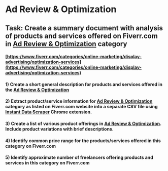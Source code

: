 # Ad Review & Optimization
## Task: Create a summary document with analysis of products and services offered on Fiverr.com in [Ad Review & Optimization](https://www.fiverr.com/categories/online-marketing/display-advertising/optimization-services) category
#### [https://www.fiverr.com/categories/online-marketing/display-advertising/optimization-services](https://www.fiverr.com/categories/online-marketing/display-advertising/optimization-services)
#### 1) Create a short general description for products and services offered in the [Ad Review & Optimization](https://www.fiverr.com/categories/online-marketing/display-advertising/optimization-services)
#### 2) Extract product/service information for [Ad Review & Optimization](https://www.fiverr.com/categories/online-marketing/display-advertising/optimization-services) category as listed on Fiverr.com website into a separate CSV file using [Instant Data Scraper](https://chrome.google.com/webstore/detail/instant-data-scraper/ofaokhiedipichpaobibbnahnkdoiiah) Chrome extension.
#### 3) Create a list of various product offerings in [Ad Review & Optimization](https://www.fiverr.com/categories/online-marketing/display-advertising/optimization-services). Include product variations with brief descriptions.
#### 4) Identify common price range for the products/services offered in this category on Fiverr.com
#### 5) Identify approximate number of freelancers offering products and services in this category on Fiverr.com
